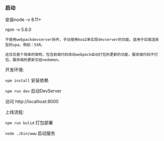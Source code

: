 ### 启动

安装node -v 8.11+

npm -v 5.6.0

    不使用webpackdevserver拆件，手动使用koa2来实现devserver的功能，适用于后端渲染型的spa，例如：SSR。

    这仅仅是个简单的架构，包含前端代码改动webpack自动打包热更新的功能，服务端代码不打包，服务端热更新交给nodemon。


开发环境:

`npm install` 安装依赖

`npm run dev` 启动DevServer

访问   http://localhost:8000

上线流程:

`npm run bulid` 打包部署

`node ./bin/www` 启动服务



